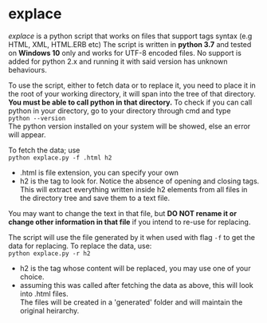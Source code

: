 # explace
*explace* is a python script that works on files that support tags syntax (e.g HTML, XML, HTML.ERB etc)
The script is written in **python 3.7** and tested on **Windows 10** only and works for UTF-8 encoded files.
No support is added for python 2.x and running it with said version has unknown behaviours.

To use the script, either to fetch data or to replace it, you need to place it in the root of your working directory,
it will span into the tree of that directory. **You must be able to call python in that directory.**
To check if you can call python in your directory, go to your directory through cmd and type  
`python --version`  
The python version installed on your system will be showed, else an error will appear.

To fetch the data; use  
`python explace.py -f .html h2`  
- .html is file extension, you can specify your own
- h2 is the tag to look for. Notice the absence of opening and closing tags.  
This will extract everything written inside h2 elements from all files in the directory tree and save them to a text file.

You may want to change the text in that file, but **DO NOT rename it or change other information in that file** if you intend to re-use for replacing.

The script will use the file generated by it when used with flag `-f` to get the data for replacing. To replace the data, use:  
`python explace.py -r h2`  
- h2 is the tag whose content will be replaced, you may use one of your choice.
- assuming this was called after fetching the data as above, this will look into .html files.  
The files will be created in a 'generated' folder and will maintain the original heirarchy.
